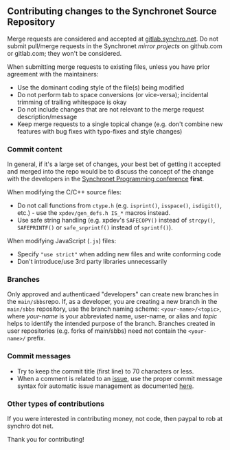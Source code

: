 ## Contributing changes to the Synchronet Source Repository

Merge requests are considered and accepted at [gitlab.synchro.net](https://gitlab.synchro.net).
Do not submit pull/merge requests in the Synchronet *mirror projects* on github.com or gitlab.com; they won't be considered.

When submitting merge requests to existing files, unless you have prior agreement with the maintainers:
* Use the dominant coding style of the file(s) being modified
* Do not perform tab to space conversions (or vice-versa); incidental trimming of trailing whitespace is okay
* Do not include changes that are not relevant to the merge request description/message
* Keep merge requests to a single topical change (e.g. don't combine new features with bug fixes with typo-fixes and style changes)

### Commit content
In general, if it's a large set of changes, your best bet of getting it accepted and merged into the repo would be to discuss the concept of the change with the developers in the [Synchronet Programming conference](http://web.synchro.net/?page=001-forum.ssjs&sub=syncprog) **first**.

When modifying the C/C++ source files:
* Do not call functions from `ctype.h` (e.g. `isprint()`, `isspace()`, `isdigit()`, etc.) - use the `xpdev/gen_defs.h IS_*` macros instead.
* Use safe string handling (e.g. xpdev's `SAFECOPY()` instead of `strcpy()`, `SAFEPRINTF()` or `safe_snprintf()` instead of `sprintf()`).

When modifying JavaScript (`.js`) files:
* Specify `"use strict"` when adding new files and write conforming code
* Don't introduce/use 3rd party libraries unnecessarily

### Branches
Only approved and authenticaed "developers" can create new branches in the `main/sbbs`repo. If, as a developer, you are creating a new branch in the `main/sbbs` repository, use the branch naming scheme: `<your-name>/<topic>`, where *your-name* is your abbreviated name, user-name, or alias and *topic* helps to identify the intended purpose of the branch. Branches created in user repositories (e.g. forks of main/sbbs) need not contain the `<your-name>/` prefix.

### Commit messages
* Try to keep the commit title (first line) to 70 characters or less.
* When a comment is related to an [issue](https://gitlab.synchro.net/main/sbbs/-/issues), use the proper commit message syntax foir automatic issue management as documented [here](https://docs.gitlab.com/ce/user/project/issues/managing_issues.html#closing-issues-automatically).

### Other types of contributions
If you were interested in contributing money, not code, then paypal to rob at synchro dot net.

Thank you for contributing!
